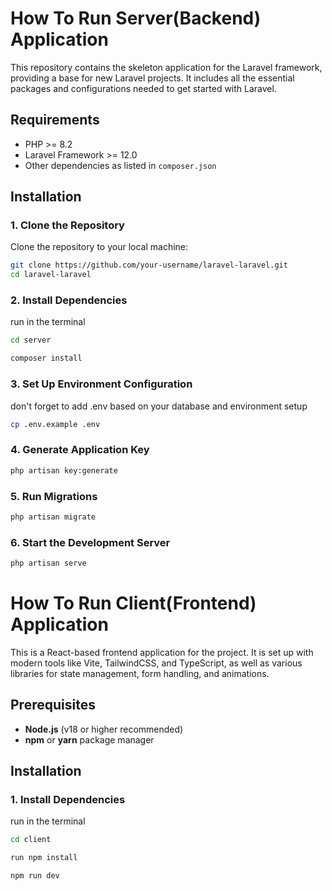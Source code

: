 # How To Run Server(Backend) Application

This repository contains the skeleton application for the Laravel framework, providing a base for new Laravel projects. It includes all the essential packages and configurations needed to get started with Laravel.

## Requirements

- PHP >= 8.2
- Laravel Framework >= 12.0
- Other dependencies as listed in `composer.json`

## Installation

### 1. Clone the Repository

Clone the repository to your local machine:

```bash
git clone https://github.com/your-username/laravel-laravel.git
cd laravel-laravel
```

### 2. Install Dependencies
run in the terminal 
```bash
cd server
```
```bash
composer install
```

### 3. Set Up Environment Configuration
don't forget to add .env based on your database and environment setup
```bash
cp .env.example .env
```

### 4. Generate Application Key
```bash
php artisan key:generate
```

### 5. Run Migrations
```bash
php artisan migrate
```

### 6. Start the Development Server
```bash
php artisan serve
```

# How To Run Client(Frontend) Application

This is a React-based frontend application for the project. It is set up with modern tools like Vite, TailwindCSS, and TypeScript, as well as various libraries for state management, form handling, and animations.

## Prerequisites

- **Node.js** (v18 or higher recommended)
- **npm** or **yarn** package manager

## Installation

### 1. Install Dependencies
run in the terminal 
```bash
cd client
```
```bash
run npm install
```
```bash
npm run dev
```


